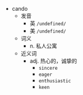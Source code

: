 - cando
  - 发音
    - 英 `/undefined/`
    - 美 `/undefined/`
  - 词义
    - n. 私人公寓
  - 近义词
    - adj. 热心的，诚挚的
      - `sincere`
      - `eager`
      - `enthusiastic`
      - `keen`
